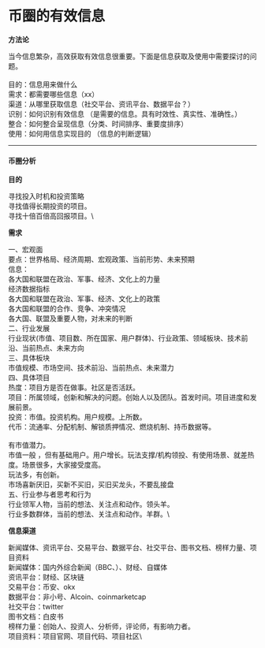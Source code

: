 # 币圈的有效信息

**方法论**

当今信息繁杂，高效获取有效信息很重要。下面是信息获取及使用中需要探讨的问题。\
\
目的：信息用来做什么\
需求：都需要哪些信息（xx）\
渠道：从哪里获取信息（社交平台、资讯平台、数据平台？）\
识别：如何识别有效信息 （是需要的信息。具有时效性、真实性、准确性。）\
整合：如何整合呈现信息（分类、时间排序、重要度排序）\
使用：如何用信息实现目的 （信息的判断逻辑）

***

#### 币圈分析

**目的**

寻找投入时机和投资策略\
寻找值得长期投资的项目。\
寻找十倍百倍高回报项目。\


**需求**

一、宏观面\
要点：世界格局、经济周期、宏观政策、当前形势、未来预期\
信息：\
各大国和联盟在政治、军事、经济、文化上的力量\
经济数据指标\
各大国和联盟在政治、军事、经济、文化上的政策\
各大国和联盟的合作、竞争、冲突情况\
各大国、联盟及重要人物，对未来的判断\
二、行业发展\
行业现状(市值、项目数、所在国家、用户群体)、行业政策、领域板块、技术前沿、当前热点、未来方向\
三、具体板块\
市值规模、市场空间、技术前沿、当前热点、未来潜力\
四、具体项目\
热度：项目方是否在做事。社区是否活跃。\
项目：所属领域，创新和解决的问题。创始人以及团队。首发时间。项目进度和发展前景。\
投资：市值。投资机构。用户规模。上所数。\
代币：流通率、分配机制、解锁质押情况、燃烧机制、持币数据等。\
\
有市值潜力。\
市值一般 ，但有基础用户。用户增长。玩法支撑/机构领投、有使用场景、就差热度。场景很多，大家接受度高。\
玩法多，有创新。\
市场喜新厌旧，买新不买旧，买旧买龙头，不要乱接盘\
五、行业参与者思考和行为\
行业领军人物，当前的想法、关注点和动作。领头羊。\
行业多数群体，当前的想法、关注点和动作。羊群。\


**信息渠道**

新闻媒体、资讯平台、交易平台、数据平台、社交平台、图书文档、榜样力量、项目资料\
新闻媒体：国内外综合新闻（BBC、）、财经、自媒体\
资讯平台：财经、区块链\
交易平台：币安、okx\
数据平台：非小号、AIcoin、coinmarketcap\
社交平台：twitter\
图书文档：白皮书\
榜样力量：创始人、投资人、分析师，评论师，有影响力者。\
项目资料：项目官网、项目代码、项目社区\

